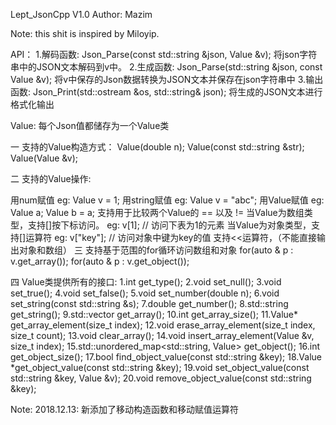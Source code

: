 Lept_JsonCpp V1.0 Author: Mazim

Note: this shit is inspired by Miloyip.

API： 
1.解码函数:
Json_Parse(const std::string &json, Value &v);
将json字符串中的JSON文本解码到v中。
2.生成函数:
Json_Parse(std::string &json, const Value &v);
将v中保存的Json数据转换为JSON文本并保存在json字符串中
3.输出函数:
Json_Print(std::ostream &os, std::string& json);
将生成的JSON文本进行格式化输出

Value:
每个Json值都储存为一个Value类

一 支持的Value构造方式：
Value(double n);
Value(const std::string &str);
Value(Value &v);

二 支持的Value操作:

用num赋值
eg: Value v = 1;
用string赋值
eg: Value v = "abc";
用Value赋值
eg: Value a;
Value b = a;
支持用于比较两个Value的 == 以及 !=
当Value为数组类型，支持[]按下标访问。
eg: v[1]; // 访问下表为1的元素
当Value为对象类型，支持[]运算符
eg: v["key"]; // 访问对象中键为key的值
支持<<运算符，（不能直接输出对象和数组）
三 支持基于范围的for循环访问数组和对象
for(auto & p : v.get_array());
for(auto & p : v.get_object());

四 Value类提供所有的接口:
1.int get_type();
2.void set_null();
3.void set_true();
4.void set_false();
5.void set_number(double n);
6.void set_string(const std::string &s);
7.double get_number();
8.std::string get_string();
9.std::vector get_array();
10.int get_array_size();
11.Value* get_array_element(size_t index);
12.void erase_array_element(size_t index, size_t count);
13.void clear_array();
14.void insert_array_element(Value &v, size_t index);
15.std::unordered_map<std::string, Value> get_object();
16.int get_object_size();
17.bool find_object_value(const std::string &key);
18.Value *get_object_value(const std::string &key);
19.void set_object_value(const std::string &key, Value &v);
20.void remove_object_value(const std::string &key);


Note:
2018.12.13:
    新添加了移动构造函数和移动赋值运算符
